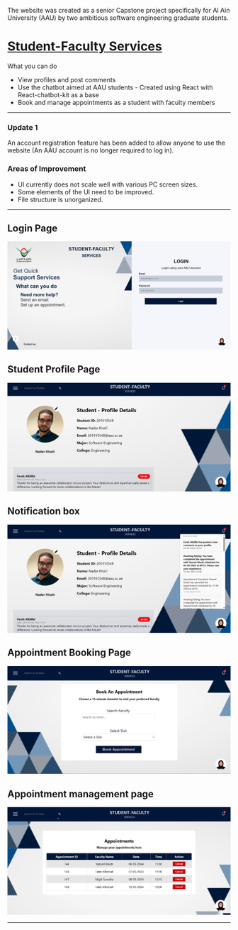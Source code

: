 The website was created as a senior Capstone project specifically for Al Ain University (AAU) by two ambitious software engineering graduate students.
# [**Student-Faculty Services**](https://student-faculty-services.42web.io)
What you can do
- View profiles and post comments
- Use the chatbot aimed at AAU students - Created using React with React-chatbot-kit as a base
- Book and manage appointments as a student with faculty members

------------------------------------------------------------------------------------
### Update 1
An account registration feature has been added to allow anyone to use the website (An AAU account is no longer required to log in).
### Areas of Improvement
- UI currently does not scale well with various PC screen sizes.
- Some elements of the UI need to be improved.
- File structure is unorganized.

----------------------------------------------------------------------------------------
## Login Page
![Login Page](/images/login-page.png)

## Student Profile Page
![Student Profile Page](/images/student-profile.png)

## Notification box
![Notifications](/images/notification-display.png)

## Appointment Booking Page
![Appointment Booking Page](/images/book-appointment-page.png)

## Appointment management page
![Appointment management page](/images/view-appointments-page.png)

-----------------------------------
